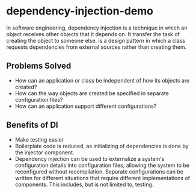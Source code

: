 # dependency-injection-demo
In software engineering, dependency injection is a technique in which an object receives other objects that it depends on. It transfer the task of creating the object to someone else. is a design pattern in which a class requests dependencies from external sources rather than creating them.


## Problems Solved
- How can an application or class be independent of how its objects are created?
- How can the way objects are created be specified in separate configuration files?
- How can an application support different configurations?

## Benefits of DI
- Make testing easier
- Boilerplate code is reduced, as initializing of dependencies is done by the injector component.
- Dependency injection can be used to externalize a system's configuration details into configuration files, allowing the system to be reconfigured without recompilation. Separate configurations can be written for different situations that require different implementations of components. This includes, but is not limited to, testing.
